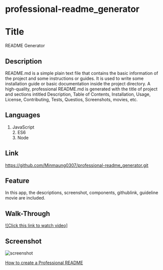 # professional-readme_generator

# Title

README Generator

## Description

README.md is a simple plain text file that contains the basic information of the project and some instructions or guides. It is used to write some installation guide or basic documentation inside the project directory. A high-quality, professional README.md is generated with the title of project and sections intitled Description, Table of Contents, Installation, Usage, License, Contributing, Tests, Questios, Screenshots, movies, etc.

## Languages

1. JavaScript<br>2. ES6<br>3. Node<br>

## Link

https://github.com/Minmaung0307/professional-readme_generator.git

## Feature

In this app, the descriptions, screenshot, components, githublink, guideline movie are included.

## Walk-Through

[![Click this link to watch video]](https://www.youtube.com/watch?v=Gu9yie0S41I)

## Screenshot

![screenshot](https://github.com/Minmaung0307/professional-readme_generator/blob/30757d803f7e6c5da736378a603a6747abc466f7/images/readme.png)

[How to create a Professional README](https://coding-boot-camp.github.io/full-stack/github/professional-readme-guide)
